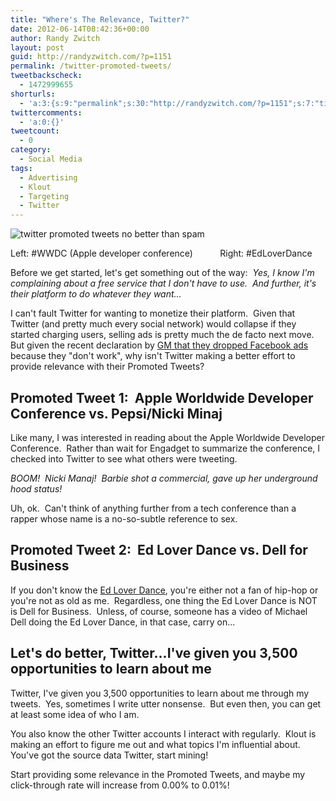 ```yaml
---
title: "Where's The Relevance, Twitter?"
date: 2012-06-14T08:42:36+00:00
author: Randy Zwitch
layout: post
guid: http://randyzwitch.com/?p=1151
permalink: /twitter-promoted-tweets/
tweetbackscheck:
  - 1472999655
shorturls:
  - 'a:3:{s:9:"permalink";s:30:"http://randyzwitch.com/?p=1151";s:7:"tinyurl";s:26:"http://tinyurl.com/8672typ";s:4:"isgd";s:19:"http://is.gd/7ANPCR";}'
twittercomments:
  - 'a:0:{}'
tweetcount:
  - 0
category:
  - Social Media
tags:
  - Advertising
  - Klout
  - Targeting
  - Twitter
---
```

<div id="attachment_1153" style="width: 652px" class="wp-caption aligncenter">
  <img class="size-full wp-image-1153" title="twitter-promoted-tweets-spam" src="http://i0.wp.com/randyzwitch.com/wp-content/uploads/2012/06/twitter-promoted-tweets-spam.png?fit=642%2C481" alt="twitter promoted tweets no better than spam" srcset="http://i0.wp.com/randyzwitch.com/wp-content/uploads/2012/06/twitter-promoted-tweets-spam.png?w=642 642w, http://i0.wp.com/randyzwitch.com/wp-content/uploads/2012/06/twitter-promoted-tweets-spam.png?resize=150%2C112 150w, http://i0.wp.com/randyzwitch.com/wp-content/uploads/2012/06/twitter-promoted-tweets-spam.png?resize=300%2C224 300w, http://i0.wp.com/randyzwitch.com/wp-content/uploads/2012/06/twitter-promoted-tweets-spam.png?resize=400%2C300 400w" sizes="(max-width: 642px) 100vw, 642px" data-recalc-dims="1" />

  <p class="wp-caption-text">
    Left: #WWDC (Apple developer conference)           Right: #EdLoverDance
  </p>
</div>

Before we get started, let's get something out of the way:  _Yes, I know I'm complaining about a free service that I don't have to use.  And further, it's their platform to do whatever they want..._

I can't fault Twitter for wanting to monetize their platform.  Given that Twitter (and pretty much every social network) would collapse if they started charging users, selling ads is pretty much the de facto next move.  But given the recent declaration by <a title="GM drops Facebook ads" href="http://thenextweb.com/facebook/2012/05/15/gm-to-drop-facebook-advertising-citing-poor-results/" target="_blank">GM that they dropped Facebook ads</a> because they "don't work", why isn't Twitter making a better effort to provide relevance with their Promoted Tweets?



## Promoted Tweet 1:  Apple Worldwide Developer Conference vs. Pepsi/Nicki Minaj

Like many, I was interested in reading about the Apple Worldwide Developer Conference.  Rather than wait for Engadget to summarize the conference, I checked into Twitter to see what others were tweeting.

_BOOM!  Nicki Manaj!  Barbie shot a commercial, gave up her underground hood status!_

Uh, ok.  Can't think of anything further from a tech conference than a rapper whose name is a no-so-subtle reference to sex.





## Promoted Tweet 2:  Ed Lover Dance vs. Dell for Business

If you don't know the [Ed Lover Dance](http://www.youtube.com/watch?v=99lwNnrUNs8&feature=results_video&playnext=1&list=PL971FEE464B7AAD24 "Ed Lover dance on YouTube"), you're either not a fan of hip-hop or you're not as old as me.  Regardless, one thing the Ed Lover Dance is NOT is Dell for Business.  Unless, of course, someone has a video of Michael Dell doing the Ed Lover Dance, in that case, carry on...

## Let's do better, Twitter...I've given you 3,500 opportunities to learn about me

Twitter, I've given you 3,500 opportunities to learn about me through my tweets.  Yes, sometimes I write utter nonsense.  But even then, you can get at least some idea of who I am.

You also know the other Twitter accounts I interact with regularly.  Klout is making an effort to figure me out and what topics I'm influential about.  You've got the source data Twitter, start mining!

Start providing some relevance in the Promoted Tweets, and maybe my click-through rate will increase from 0.00% to 0.01%!
